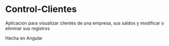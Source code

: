 # Control-Clientes
Aplicacion para visualizar clientes de una empresa, sus saldos y modificar o eliminar sus registros

Hecha en Angular